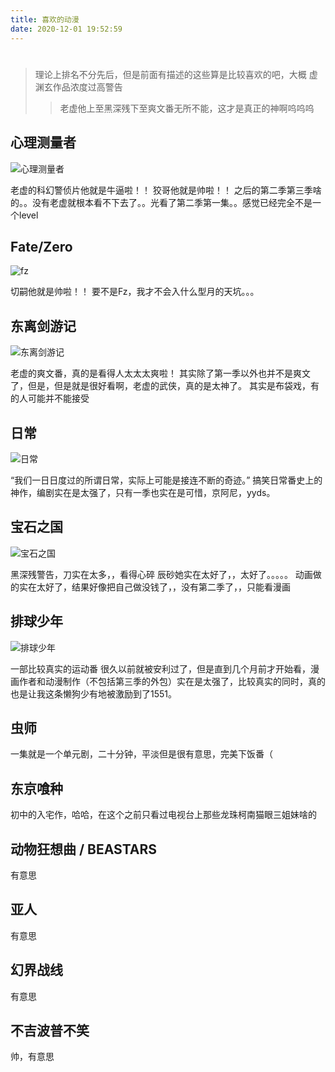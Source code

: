 ```yaml
---
title: 喜欢的动漫
date: 2020-12-01 19:52:59
---
```


# 

> 理论上排名不分先后，但是前面有描述的这些算是比较喜欢的吧，大概
> 虚渊玄作品浓度过高警告
>> 老虚他上至黑深残下至爽文番无所不能，这才是真正的神啊呜呜呜

## 心理测量者

![心理测量者](https://cdn.jsdelivr.net/gh/flyleeee/flyleeee.github.io/images/timg.jpg)

老虚的科幻警侦片他就是牛逼啦！！
狡哥他就是帅啦！！
之后的第二季第三季啥的。。没有老虚就根本看不下去了。。光看了第二季第一集。。感觉已经完全不是一个level

## Fate/Zero

![fz](https://cdn.jsdelivr.net/gh/flyleeee/flyleeee.github.io/images/fz.jpg)

切嗣他就是帅啦！！
要不是Fz，我才不会入什么型月的天坑。。。

## 东离剑游记

![东离剑游记](https://cdn.jsdelivr.net/gh/flyleeee/flyleeee.github.io/images/dljyj.jpg)

老虚的爽文番，真的是看得人太太太爽啦！
其实除了第一季以外也并不是爽文了，但是，但是就是很好看啊，老虚的武侠，真的是太神了。
其实是布袋戏，有的人可能并不能接受

## 日常

![日常](https://cdn.jsdelivr.net/gh/flyleeee/flyleeee.github.io/images/db92d4a50936147f0d3c235b9af880e6dc3f5bad.png)

“我们一日日度过的所谓日常，实际上可能是接连不断的奇迹。”
搞笑日常番史上的神作，编剧实在是太强了，只有一季也实在是可惜，京阿尼，yyds。

## 宝石之国

![宝石之国](https://cdn.jsdelivr.net/gh/flyleeee/flyleeee.github.io/images/146b2d991c87c333553d2b7b6e15f009f9359517.jpg)

黑深残警告，刀实在太多，，看得心碎
辰砂她实在太好了，，太好了。。。。。
动画做的实在太好了，结果好像把自己做没钱了，，没有第二季了，，只能看漫画

## 排球少年

![排球少年](https://cdn.jsdelivr.net/gh/flyleeee/flyleeee.github.io/images/92d815e4dce3818bb96d8c41ac02dea3da528d04.jpg)

一部比较真实的运动番
很久以前就被安利过了，但是直到几个月前才开始看，漫画作者和动漫制作（不包括第三季的外包）实在是太强了，比较真实的同时，真的也是让我这条懒狗少有地被激励到了1551。

## 虫师

一集就是一个单元剧，二十分钟，平淡但是很有意思，完美下饭番（

## 东京喰种

初中的入宅作，哈哈，在这个之前只看过电视台上那些龙珠柯南猫眼三姐妹啥的

## 动物狂想曲 / BEASTARS

有意思

## 亚人

有意思

## 幻界战线

有意思

## 不吉波普不笑

帅，有意思

